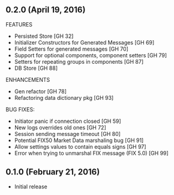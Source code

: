 ## 0.2.0 (April 19, 2016)

FEATURES

* Persisted Store [GH 32]
* Initializer Constructors for Generated Messages [GH 69]
* Field Setters for generated messages [GH 70]
* Support for optional components, component setters [GH 79]
* Setters for repeating groups in components [GH 87]
* DB Store [GH 88]

ENHANCEMENTS

* Gen refactor [GH 78]
* Refactoring data dictionary pkg [GH 93]

BUG FIXES:

* Initiator panic if connection closed [GH 59]
* New logs overrides old ones [GH 72]
* Session sending message timeout [GH 80]
* Potential FIX50 Market Data marshaling bug [GH 91]
* Allow settings values to contain equals signs [GH 97]
* Error when trying to unmarshal FIX message (FIX 5.0) [GH 99]

## 0.1.0 (February 21, 2016)

* Initial release
